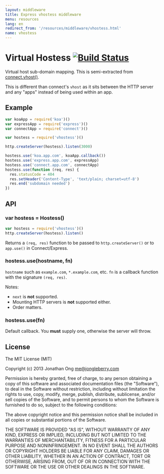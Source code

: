 ```yaml
---
layout: middleware
title: Express vhostess middleware
menu: resources
lang: en
redirect_from: '/resources/middleware/vhostess.html'
name: vhostess
---
```


# Virtual Hostess [![Build Status](https://travis-ci.org/expressjs/vhostess.png)](https://travis-ci.org/expressjs/vhostess)

Virtual host sub-domain mapping. This is semi-extracted from [connect.vhost()](http://www.senchalabs.org/connect/vhost.html).

This is different than connect's `vhost` as it sits between the HTTP server and any "apps" instead of being used within an app.

## Example

```js
var koaApp = require('koa')()
var expressApp = require('express')()
var connectApp = require('connect')()

var hostess = require('vhostess')()

http.createServer(hostess).listen(3000)

hostess.use('koa.app.com', koaApp.callback())
hostess.use('express.app.com', expressApp)
hostess.use('connect.app.com', connectApp)
hostess.use(function (req, res) {
  res.statusCode = 404
  res.setHeader('Content-Type', 'text/plain; charset=utf-8')
  res.end('subdomain needed')
})
```

## API

### var hostess = Hostess()

```js
var hostess = require('vhostess')()
http.createServer(hostess).listen()
```

Returns a `(req, res)` function to be passed to `http.createServer()` or to `app.use()` in Connect/Express.

### hostess.use(hostname, fn)

`hostname` such as `example.com`, `*.example.com`, etc. `fn` is a callback function with the signature `(req, res)`.

Notes:

- `next` is __not__ supported.
- Mounting HTTP servers is __not__ supported either.
- Order matters.

### hostess.use(fn)

Default callback. You __must__ supply one, otherwise the server will throw.

## License

The MIT License (MIT)

Copyright (c) 2013 Jonathan Ong me@jongleberry.com

Permission is hereby granted, free of charge, to any person obtaining a copy
of this software and associated documentation files (the "Software"), to deal
in the Software without restriction, including without limitation the rights
to use, copy, modify, merge, publish, distribute, sublicense, and/or sell
copies of the Software, and to permit persons to whom the Software is
furnished to do so, subject to the following conditions:

The above copyright notice and this permission notice shall be included in
all copies or substantial portions of the Software.

THE SOFTWARE IS PROVIDED "AS IS", WITHOUT WARRANTY OF ANY KIND, EXPRESS OR
IMPLIED, INCLUDING BUT NOT LIMITED TO THE WARRANTIES OF MERCHANTABILITY,
FITNESS FOR A PARTICULAR PURPOSE AND NONINFRINGEMENT. IN NO EVENT SHALL THE
AUTHORS OR COPYRIGHT HOLDERS BE LIABLE FOR ANY CLAIM, DAMAGES OR OTHER
LIABILITY, WHETHER IN AN ACTION OF CONTRACT, TORT OR OTHERWISE, ARISING FROM,
OUT OF OR IN CONNECTION WITH THE SOFTWARE OR THE USE OR OTHER DEALINGS IN
THE SOFTWARE.